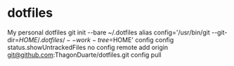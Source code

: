 # dotfiles
My personal dotfiles
git init --bare ~/.dotfiles
alias config='/usr/bin/git --git-dir=$HOME/.dotfiles/ --work-tree=$HOME'
config config status.showUntrackedFiles no
config remote add origin git@github.com:ThagonDuarte/dotfiles.git
config pull
